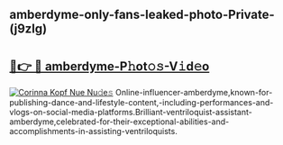 ## amberdyme-only-fans​-leaked-photo​-Private-(j9zlg)


# <h2><a href="https://mediaupload.pro?title=amberdyme&ref=git">🔗👉 🔴 amberdyme-P𝚑ot𝚘𝚜-V𝚒d𝚎o</a></h2>

[![Corinna Kopf Nue Nu𝚍e𝚜](https://i.imgur.com/0qMVB7G.gif)](https://mediaupload.pro?title=amberdyme&ref=git)
Online-influencer-amberdyme,known-for-publishing-dance-and-lifestyle-content,-including-performances-and-vlogs-on-social-media-platforms.Brilliant-ventriloquist-assistant-amberdyme,celebrated-for-their-exceptional-abilities-and-accomplishments-in-assisting-ventriloquists.  